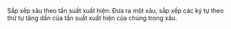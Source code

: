 Sắp xếp xâu theo tần suất xuất hiện: Đưa ra một xâu, sắp xếp các ký tự theo thứ tự tăng dần của tần suất xuất hiện của chúng trong xâu.